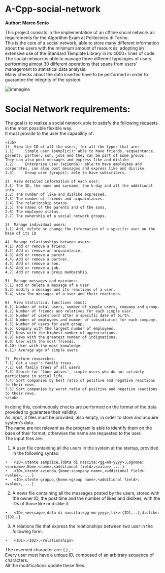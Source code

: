 # A-Cpp-social-network
  
  
**Author: Marco Sento**
  
This project consists in the implementation of an offline social network as requirements for the Algorithm Exam at Politecnico di Torino.  
This is the core of a social network, able to store many different information about the users with the minimum amount of resources, adopting an extensive use of the Standard Template Library in its 4000+ lines of code.  
The social network is able to manage three different typologies of users, performing almost 30 different operations that spans from users’ management to statistical data analysis.  
Many checks about the data inserted have to be performed in order to guarantee the integrity of the system.  

![immagine](https://user-images.githubusercontent.com/70527145/175788529-07d78abc-e3ac-48e4-99de-e79a98344c1e.png)
  
  
<h1> Social Network requirements: </h1>  
  
The goal is to realize a social network able to satisfy the following requests in the most possible flexible way.  
It must provide to the user the capability of:  
```
<sub> 
1)	View the ID of all the users, for all the types that are:  
1.1)	 Simple user (semplici): able to have friends, acquaintance, parents, partner, son, jobs and they can be part of some groups.  
They can also post messages and express like and dislike.  
1.2)	 Enterprise user (azienda): able to have employees and corporates, can also post messages and express like and dislike.  
1.3)	 Group user (gruppi): able to have subscribers.  
  
2)	View detailed information of each user:    
2.1) The ID, the name and surname, the b-day and all the additional info.  
2.2) The number of like and dislike expressed.  
2.3) The number of friends and acquaintances.  
2.4) The relationship status.  
2.5) The names of the parents and of the sons.  
2.6) The employee status.  
2.7) The ownership of a social network groups.  
  
3)	Manage individual users:   
3.1) Add, delete or change the information of a specific user on the base of its ID  
  
4)	Manage relationships between users:   
4.1) Add or remove a friend.  
4.2) Add or remove an acquaintance.  
4.3) Add or remove a parent.  
4.4) Add or remove a partner.  
4.5) Add or remove a son.  
4.6) Add or remove a job.  
4.7) Add or remove a group membership.  
  
5)	Manage messages and opinions:  
5.1) add or delete a message of a user.  
5.3) modify a message and its reactions of a user.  
5.4) view the messages of a user and their reactions.  
  
6)	View statistical functions about:  
6.1) Number of total users, number of simple users, company and group.  
6.2) Number of friends and relatives for each simple user.  
6.3) Number of users born after a specific date of birth.  
6.4) Number of employees and number of subsidiaries for each company.  
6.5) Number of users for each group.  
6.6) Company with the largest number of employees.  
6.7) News with the highest number of appreciations.  
6.8) News with the greatest number of indignations.  
6.9) User with the most friends.  
6.10) User with the most knowledge.  
6.11) Average age of simple users.  
   
7)	Perform researches:  
7.1) Get a user's family trees.  
7.2) Get family trees of all users  
7.3) Search for 'lone wolves', simple users who do not actively participate in social life.  
7.4) Sort companies by best ratio of positive and negative reactions to their news.  
7.5) Sort companies by worst ratio of positive and negative reactions to their news. 
</sub>
```   
  
In doing this, continuously checks are performed on the format of the data provided to guarantee their validity.  
As input, 3 files must be provided, also empty, in order to store and acquire system’s data.  
The name are not relevant as the program is able to identify them on the base of their format, otherwise the name are requested to the user.  
The input files are:  
1)	A user file containing all the users in the system at the startup, provided in the following syntax:  
   
   ```
•	<ID>,utente semplice,{data di nascita:<gg-mm-yyyy>,Cognome:<surname>,Nome:<name>,<additional field>:<value>,....}  
•	<ID>,utente azienda,{Nome:<company name>,<additional field>:<value>,....}  
•	<ID>,utente gruppo,{Nome:<group name>,<additional field>:<value>,....}  
  ```
  
2)	A news file containing all the messages posted by the users, stored with the owner ID, the post time and the number of likes and dislikes, with the IDs of those like or dislike it.  
    
  ```
•	<ID>,<message>,data di nascita:<gg-mm-yyyy>,like:{ID1,..},dislike:{ID2,…}    
  ```
  
3)	A relations file that express the relationships between two user in the following form:  
  
  ```
•	<ID1>,<ID2>,<relationships>   
  ```
  
The reserved character are: { } , :  
Every user must have a unique ID, composed of an arbitrary sequence of characters.  
All the modifications update these files.  

